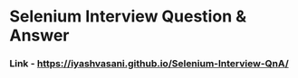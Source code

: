 # Selenium Interview Question & Answer
### Link - https://iyashvasani.github.io/Selenium-Interview-QnA/
